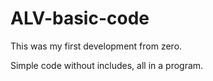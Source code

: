 # ALV-basic-code

This was my first development from zero.

Simple code without includes, all in a program.
